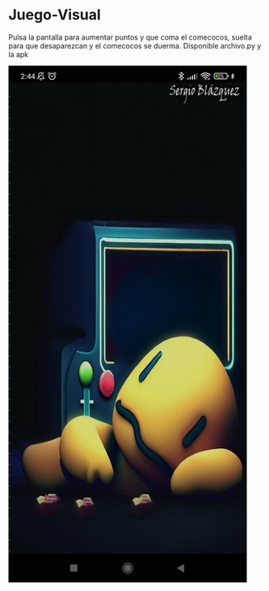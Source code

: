 # Juego-Visual

Pulsa la pantalla para aumentar puntos y que coma el comecocos, suelta para que desaparezcan y el comecocos se duerma. 
Disponible archivo.py y la apk

![Screenshot 1](https://github.com/Setibs/Juego-Visual/blob/main/Screenshots/Screenshot_2023-05-03-02-44-09-511_org.test.juego.jpg)